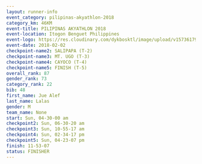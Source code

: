```yaml
---
layout: runner-info 
event_category: pilipinas-akyathlon-2018 
category_km: 46KM 
event-title: PILIPINAS AKYATHLON 2018 
event-location: Itogon Benguet Philippines 
event-logo: https://res.cloudinary.com/dykbosktl/image/upload/v1573617968/Logo/akyathlon-logo-new_ifndai.png 
event-date: 2018-02-02 
checkpoint-name2: SALIPAPA (T-2) 
checkpoint-name3: MT. UGO (T-3) 
checkpoint-name4: CAYOCO (T-4) 
checkpoint-name5: FINISH (T-5) 
overall_rank: 87
gender_rank: 73
category_rank: 22
bib: 48
first_name: Jue Alef
last_name: Lalas
gender: M
team_name: None
start: Sun, 04-30-00 am
checkpoint2: Sun, 06-30-20 am
checkpoint3: Sun, 10-55-17 am
checkpoint4: Sun, 02-34-17 pm
checkpoint5: Sun, 04-23-07 pm
finish: 11-53-07
status: FINISHER
---
```

